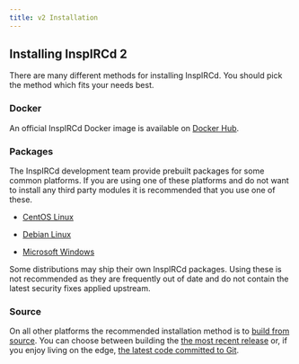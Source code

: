 ```yaml
---
title: v2 Installation
---
```


## Installing InspIRCd 2

There are many different methods for installing InspIRCd. You should pick the method which fits your needs best.

### Docker

An official InspIRCd Docker image is available on [Docker Hub](https://hub.docker.com/r/inspircd/inspircd-docker/).

### Packages

The InspIRCd development team provide prebuilt packages for some common platforms. If you are using
one of these platforms and do not want to install any third party modules it is recommended that you
use one of these.

* [CentOS Linux](/2/installation/centos)

* [Debian Linux](/2/installation/debian)

* [Microsoft Windows](/2/installation/windows)

Some distributions may ship their own InspIRCd packages. Using these is not recommended as they are frequently out of date and do not contain the latest security fixes applied upstream.

### Source

On all other platforms the recommended installation method is to [build from source](/2/installation/source). You can choose between building the [the most recent release](/2/installation/source#release-tarball) or, if you enjoy living on the edge, [the latest code committed to Git](/2/installation/source#git).

